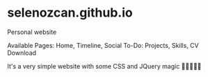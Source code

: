 # selenozcan.github.io
Personal website

  Available Pages: Home, Timeline, Social
  To-Do: Projects, Skills, CV Download

It's a very simple website with some CSS and JQuery magic 🎇🎇🎇🎇🎇 

